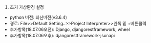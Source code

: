 1. 초기 가상환경 설정
- python 버전: 최신버전(v3.6.4)
- 경로: File>>Default Setting..>>Project Interpreter>>왼쪽 밑 +버튼클릭
- 추가항목(18.07.06오전): Django, djangorestframework, wheel
- 추가항목(18.07.06오후): djangorestframework-jsonapi
